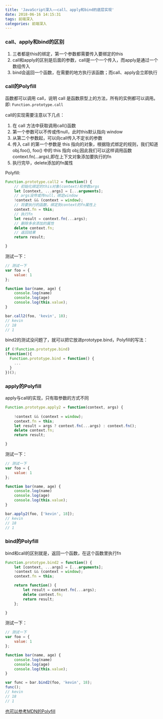 ```yaml
---
title: 'JavaScript深入——call、apply和bind的底层实现'
date: 2018-06-16 14:15:31
tags: 前端深入
categories: 前端深入
---
```

### call、apply和bind的区别
1. 三者都是this的绑定，第一个参数都需要传入要绑定的this
1. call和apply的区别是后面的参数，call是一个一个传入，而apply是通过一个数组传入
2. bind会返回一个函数，在需要的地方执行该函数；而call、apply会立即执行

### call的Polyfill
函数都可以调用 call，说明 call 是函数原型上的方法，所有的实例都可以调用。即: `Function.prototype.call`

call的实现需要注意以下几点：
1. 在 call 方法中获取调用call()函数
2. 第一个参数可以不传或传null，此时this默认指向 window
3. 从第二个参数起，可以向call传入不定长的参数
4. 传入 call 的第一个参数是 this 指向的对象，根据隐式绑定的规则，我们知道 obj.foo(), foo() 中的 this 指向 obj;因此我们可以这样调用函数 context.fn(...args),即在上下文对象添加要执行的fn
5. 执行完毕，delete添加的fn属性

Polyfill:
```js
Function.prototype.call2 = function() {
    // 初始化绑定的this对象(context)和参数args
    let [context, ...args] = [...arguments];
    // args没传或传null，绑定window
    !context && (context = window);
    // 将要执行的函数，绑定到context的fn属性上
    context.fn = this;
    // 执行fn
    let result = context.fn(...args); 
    // 删除多余添加的属性
    delete context.fn;
    // 返回结果
    return result;

}
```
测试一下：
```js
// 测试一下
var foo = {
    value: 1
};

function bar(name, age) {
    console.log(name)
    console.log(age)
    console.log(this.value);
}

bar.call2(foo, 'kevin', 18);
// kevin
// 18
// 1
```
bind2的测试没问题了，就可以把它放进prototype.bind，Polyfill的写法：
```js
if (!Function.prototype.bind)
(function(){
  Function.prototype.bind = function() {
    ...
  }
})();
```
### apply的Polyfill
apply与call的实现，只有取参数的方式不同
```js
Function.prototype.apply2 = function(context, args) {
    
    !context && (context = window);
    context.fn = this;
    let result = args ? context.fn(...args) : context.fn(); 
    delete context.fn;
    return result;

}
```
测试一下：
```js
// 测试一下
var foo = {
    value: 1
};

function bar(name, age) {
    console.log(name)
    console.log(age)
    console.log(this.value);
}

bar.apply2(foo, ['kevin', 18]); 
// kevin
// 18
// 1
```
### bind的Polyfill
bind和call的区别就是，返回一个函数，在这个函数里执行fn
```js
Function.prototype.bind2 = function() {
    let [context, ...args] = [...arguments];
    !context && (context = window);
    context.fn = this;

    return function() {  
        let result = context.fn(...args); 
        delete context.fn;
        return result;
    };

}
```
测试一下：
```js
// 测试一下
var foo = {
    value: 1
};

function bar(name, age) {
    console.log(name)
    console.log(age)
    console.log(this.value);
}

var func = bar.bind2(foo, 'kevin', 18); 
func();
// kevin
// 18
// 1
```

[也可以参考MDN的Polyfill](https://developer.mozilla.org/zh-CN/docs/Web/JavaScript/Reference/Global_Objects/Function/bind)

